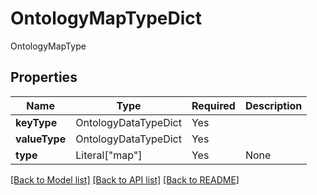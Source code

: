 # OntologyMapTypeDict

OntologyMapType

## Properties
| Name | Type | Required | Description |
| ------------ | ------------- | ------------- | ------------- |
**keyType** | OntologyDataTypeDict | Yes |  |
**valueType** | OntologyDataTypeDict | Yes |  |
**type** | Literal["map"] | Yes | None |


[[Back to Model list]](../../../README.md#models-v2-link) [[Back to API list]](../../../README.md#documentation-for-api-endpoints) [[Back to README]](../../../README.md)
